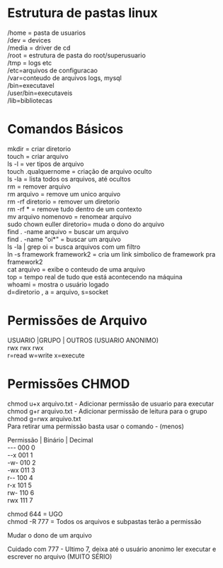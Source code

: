 # Estrutura de pastas linux

/home = pasta de usuarios  
/dev = devices  
/media = driver de cd  
/root = estrutura de pasta do root/superusuario  
/tmp = logs etc  
/etc=arquivos de configuracao  
/var=conteudo de arquivos logs, mysql  
/bin=executavel  
/user/bin=executaveis  
/lib=bibliotecas  

# Comandos Básicos

mkdir = criar diretorio  
touch = criar arquivo  
ls -l = ver tipos de arquivo  
touch .qualquernome = criação de arquivo oculto  
ls -la = lista todos os arquivos, até ocultos  
rm = remover arquivo   
rm arquivo = remove um unico arquivo  
rm -rf diretorio = remover um diretorio  
rm -rf * = remove tudo dentro de um contexto  
mv arquivo nomenovo = renomear arquivo  
sudo chown euller diretorio= muda o dono do arquivo  
find . -name arquivo = buscar um arquivo  
find . -name "oi*" = buscar um arquivo  
ls -la | grep oi = busca arquivos com um filtro  
ln -s framework framework2 = cria um link simbolico de framework pra framework2  
cat arquivo = exibe o conteudo de uma arquivo  
top = tempo real de tudo que está acontecendo na máquina  
whoami = mostra o usuário logado  
d=diretorio , a = arquivo, s=socket  

# Permissões de Arquivo

USUARIO  |GRUPO  | OUTROS (USUARIO ANONIMO)  
rwx        rwx     rwx  
r=read w=write x=execute  

# Permissões CHMOD

chmod u+x arquivo.txt - Adicionar permissão de usuario para executar  
chmod g+r arquivo.txt - Adicionar permissão de leitura para o grupo  
chmod g=rwx arquivo.txt  
Para retirar uma permissão basta usar o comando - (menos)  

Permissão |  Binário | Decimal  
---           000         0  
--x           001         1  
-w-           010         2  
-wx           011         3  
r--           100         4  
r-x           101         5  
rw-           110         6  
rwx           111         7   
                          
chmod 644 = UGO  
chmod -R 777 = Todos os arquivos e subpastas terão a permissão  

Mudar o dono de um arquivo  

Cuidado com 777 - Ultimo 7, deixa até o usuário anonimo ler executar e escrever no arquivo (MUITO SÉRIO)  
